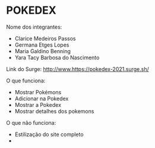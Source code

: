 # POKEDEX

Nome dos integrantes: 
- Clarice Medeiros Passos
- Germana Etges Lopes
- Maria Galdino Benning
- Yara Tacy Barbosa do Nascimento 

Link do Surge: http://www.https://pokedex-2021.surge.sh/

O que funciona:
- Mostrar Pokémons
- Adicionar na Pokedex
- Mostrar a Pokedex
- Mostrar detalhes dos pokemons

O que não funciona: 
- Estilização do site completo
-
